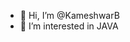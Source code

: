 - 👋 Hi, I’m @KameshwarB
- 👀 I’m interested in JAVA

<!---
KameshwarB/KameshwarB is a ✨ special ✨ repository because its `README.md` (this file) appears on your GitHub profile.
You can click the Preview link to take a look at your changes.
--->
